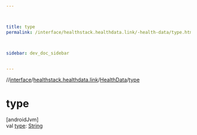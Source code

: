 ```yaml
---



title: type
permalink: /interface/healthstack.healthdata.link/-health-data/type.html



sidebar: dev_doc_sidebar


---
```




//[interface](/hl_interface.html)/[healthstack.healthdata.link](../index.html)/[HealthData](index.html)/[type](type.html)



# type



[androidJvm]\
val [type](type.html): [String](https://kotlinlang.org/api/latest/jvm/stdlib/kotlin/-string/index.html)






